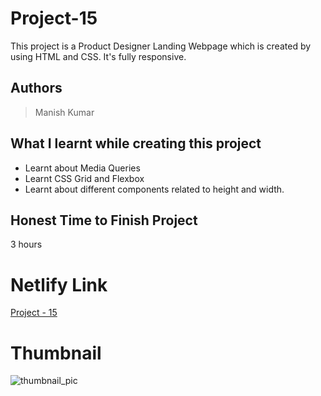 
# Project-15

This project is a Product Designer Landing Webpage which is created by using HTML and CSS. It's fully responsive.





## Authors

 >Manish Kumar


## What I learnt while creating this project

- Learnt about Media Queries
- Learnt CSS Grid and Flexbox
- Learnt about different components related to height and width.



## Honest Time to Finish Project

3 hours



# Netlify Link

[Project - 15](https://project-15-mk.netlify.app/)

# Thumbnail

![thumbnail_pic](thumbnail.jpg)